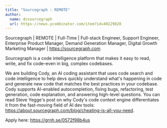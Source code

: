 ```yaml
---
title: "Sourcegraph : REMOTE"
author:
  name: dcsourcegraph
  url: https://news.ycombinator.com/item?id=40229820
---
```

Sourcegraph | REMOTE | Full-Time | Full-stack Engineer, Support Engineer, Enterprise Product Manager, Demand Generation Manager, Digital Growth Marketing Manager | <a href="https:&#x2F;&#x2F;sourcegraph.com" rel="nofollow">https:&#x2F;&#x2F;sourcegraph.com</a>

Sourcegraph is a code intelligence platform that makes it easy to read, write, and fix code–even in big, complex codebases.

We are building Cody, an AI coding assistant that uses code search and code intelligence to help devs quickly understand what&#x27;s happening in code and generate new code that matches the best practices in your codebase. Cody supports AI-enabled autocompletion, fixing bugs, refactoring, test generation, code explanation, and answering high-level questions. You can read Steve Yegge&#x27;s post on why Cody&#x27;s code context engine differentiates it from the fast-moving field of AI dev tools: <a href="https:&#x2F;&#x2F;about.sourcegraph.com&#x2F;blog&#x2F;cheating-is-all-you-need" rel="nofollow">https:&#x2F;&#x2F;about.sourcegraph.com&#x2F;blog&#x2F;cheating-is-all-you-need</a>.

Apply here: <a href="https:&#x2F;&#x2F;grnh.se&#x2F;0572f98b4us" rel="nofollow">https:&#x2F;&#x2F;grnh.se&#x2F;0572f98b4us</a>
